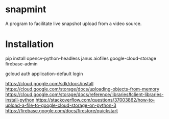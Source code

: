 # snapmint
 A program to facilitate live snapshot upload from a video source.

# Installation

pip install opencv-python-headless janus aiofiles google-cloud-storage firebase-admin

gcloud auth application-default login

https://cloud.google.com/sdk/docs/install
https://cloud.google.com/storage/docs/uploading-objects-from-memory
https://cloud.google.com/storage/docs/reference/libraries#client-libraries-install-python
https://stackoverflow.com/questions/37003862/how-to-upload-a-file-to-google-cloud-storage-on-python-3
https://firebase.google.com/docs/firestore/quickstart